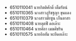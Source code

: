 * 6510110041 นายกิตติศักดิ์ เต็มรัตน์
* 6510110365 นางสาวภูริชฐญา ขุนแดง
* 6510110379 นางสาวมัยซูน เก็นตาสา
* 6510110408 นายลุตฟี ดอเล๊าะ
* 6510110464 นายศิลา เมฆศิขริน
* 6510110575 นายอิลฮัม หะยีดอเล๊าะ